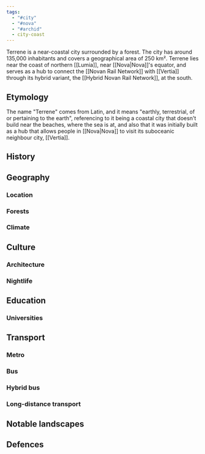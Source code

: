 ```yaml
---
tags:
  - "#city"
  - "#nova"
  - "#archid"
  - city-coast
---
```

Terrene is a near-coastal city surrounded by a forest. The city has around 135,000 inhabitants and covers a geographical area of 250 km². Terrene lies near the coast of northern [[Lumia]], near [[Nova|Nova]]'s equator, and serves as a hub to connect the [[Novan Rail Network]] with [[Vertia]] through its hybrid variant, the [[Hybrid Novan Rail Network]], at the south.

## Etymology
The name "Terrene" comes from Latin, and it means "earthly, terrestrial, of or pertaining to the earth", referencing to it being a coastal city that doesn't build near the beaches, where the sea is at, and also that it was initially built as a hub that allows people in [[Nova|Nova]] to visit its suboceanic neighbour city, [[Vertia]].

## History

## Geography
### Location
### Forests
### Climate


## Culture
### Architecture
### Nightlife


## Education
### Universities


## Transport
### Metro
### Bus
### Hybrid bus
### Long-distance transport

## Notable landscapes

## Defences